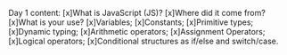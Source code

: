 Day 1 content:
[x]What is JavaScript (JS)?
[x]Where did it come from?
[x]What is your use?
[x]Variables;
[x]Constants;
[x]Primitive types;
[x]Dynamic typing;
[x]Arithmetic operators;
[x]Assignment Operators;
[x]Logical operators;
[x]Conditional structures as if/else and switch/case.
